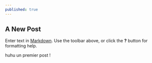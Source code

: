 ```yaml
---
published: true
---
```

## A New Post

Enter text in [Markdown](http://daringfireball.net/projects/markdown/). Use the toolbar above, or click the **?** button for formatting help.

huhu un premier post ! 

